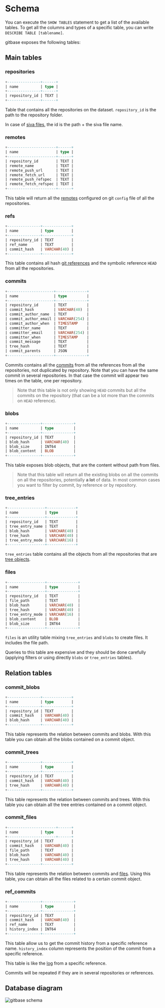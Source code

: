 # Schema

You can execute the `SHOW TABLES` statement to get a list of the available tables.
To get all the columns and types of a specific table, you can write `DESCRIBE TABLE [tablename]`.

gitbase exposes the following tables:

## Main tables

### repositories
``` sql
+---------------+------+
| name          | type |
+---------------+------+
| repository_id | TEXT |
+---------------+------+
```

Table that contains all the repositories on the dataset. `repository_id` is the path to the repository folder.

In case of [siva files](https://github.com/src-d/go-siva/), the id is the path + the siva file name.

### remotes
``` sql
+----------------------+------+
| name                 | type |
+----------------------+------+
| repository_id        | TEXT |
| remote_name          | TEXT |
| remote_push_url      | TEXT |
| remote_fetch_url     | TEXT |
| remote_push_refspec  | TEXT |
| remote_fetch_refspec | TEXT |
+----------------------+------+
```

This table will return all the [remotes](https://git-scm.com/book/en/v2/Git-Basics-Working-with-Remotes) configured on git `config` file of all the repositories.

### refs
``` sql
+---------------+-------------+
| name          | type        |
+---------------+-------------+
| repository_id | TEXT        |
| ref_name      | TEXT        |
| commit_hash   | VARCHAR(40) |
+---------------+-------------+
```
This table contains all hash [git references](https://git-scm.com/book/en/v2/Git-Internals-Git-References) and the symbolic reference `HEAD` from all the repositories.

### commits
``` sql
+---------------------+--------------+
| name                | type         |
+---------------------+--------------+
| repository_id       | TEXT         |
| commit_hash         | VARCHAR(40)  |
| commit_author_name  | TEXT         |
| commit_author_email | VARCHAR(254) |
| commit_author_when  | TIMESTAMP    |
| committer_name      | TEXT         |
| committer_email     | VARCHAR(254) |
| committer_when      | TIMESTAMP    |
| commit_message      | TEXT         |
| tree_hash           | TEXT         |
| commit_parents      | JSON         |
+---------------------+--------------+
```

Commits contains all the [commits](https://git-scm.com/book/en/v2/Git-Internals-Git-Objects#_git_commit_objects) from all the references from all the repositories, not duplicated by repository. Note that you can have the same commit in several repositories. In that case the commit will appear two times on the table, one per repository.

> Note that this table is not only showing `HEAD` commits but all the commits on the repository (that can be a lot more than the commits on `HEAD` reference).

### blobs
```sql
+---------------+--------------+
| name          | type         |
+---------------+--------------+
| repository_id | TEXT         |
| blob_hash     | VARCHAR(40)  |
| blob_size     | INT64        |
| blob_content  | BLOB         |
+---------------+--------------+
```

This table exposes blob objects, that are the content without path from files.

> Note that this table will return all the existing blobs on all the commits on all the repositories, potentially **a lot** of data. In most common cases you want to filter by commit, by reference or by repository.

### tree_entries
```sql
+-----------------+-------------+
| name            | type        |
+-----------------+-------------+
| repository_id   | TEXT        |
| tree_entry_name | TEXT        |
| blob_hash       | VARCHAR(40) |
| tree_hash       | VARCHAR(40) |
| tree_entry_mode | VARCHAR(16) |
+-----------------+-------------+
```

`tree_entries` table contains all the objects from all the repositories that are [tree objects](https://git-scm.com/book/en/v2/Git-Internals-Git-Objects#_git_commit_objects).


### files
```sql
+-----------------+--------------+
| name            | type         |
+-----------------+--------------+
| repository_id   | TEXT         |
| file_path       | TEXT         |
| blob_hash       | VARCHAR(40)  |
| tree_hash       | VARCHAR(40)  |
| tree_entry_mode | VARCHAR(16)  |
| blob_content    | BLOB         |
| blob_size       | INT64        |
+-----------------+--------------+
```

`files` is an utility table mixing `tree_entries` and `blobs` to create files. It includes the file path.

Queries to this table are expensive and they should be done carefully (applying filters or using directly `blobs` or `tree_entries` tables).

## Relation tables

### commit_blobs
```sql
+---------------+-------------+
| name          | type        |
+---------------+-------------+
| repository_id | TEXT        |
| commit_hash   | VARCHAR(40) |
| blob_hash     | VARCHAR(40) |
+---------------+-------------+
```

This table represents the relation between commits and blobs. With this table you can obtain all the blobs contained on a commit object.

### commit_trees
```sql
+---------------+-------------+
| name          | type        |
+---------------+-------------+
| repository_id | TEXT        |
| commit_hash   | VARCHAR(40) |
| tree_hash     | VARCHAR(40) |
+---------------+-------------+
```

This table represents the relation between commits and trees. With this table you can obtain all the tree entries contained on a commit object.

### commit_files
```sql
+----------------------+------+
| name          | type        |
+----------------------+------+
| repository_id | TEXT        |
| commit_hash   | VARCHAR(40) |
| file_path     | TEXT        |
| blob_hash     | VARCHAR(40) |
| tree_hash     | VARCHAR(40) |
+---------------+-------------+
```

This table represents the relation between commits and [files](#files). Using this table, you can obtain all the files related to a certain commit object.

### ref_commits
```sql
+---------------+--------------+
| name          | type         |
+---------------+--------------+
| repository_id | TEXT         |
| commit_hash   | VARCHAR(40)  |
| ref_name      | TEXT         |
| history_index | INT64        |
+---------------+--------------+
```

This table allow us to get the commit history from a specific reference name. `history_index` column represents the position of the commit from a specific reference.

This table is like the [log](https://git-scm.com/docs/git-log) from a specific reference.

Commits will be repeated if they are in several repositories or references.

## Database diagram
<!--

Diagram generated with MySQL Workbench. Edit the model in docs/assets/gitbase_model.mwb to generate a new diagram in case it needs some changes.

 -->

![gitbase schema](/docs/assets/gitbase-schema.png)
